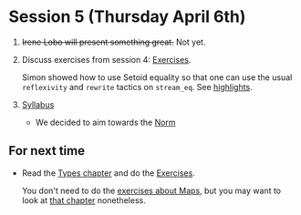 # Session 5 (Thursday April 6th)

1. ~~Irene Lobo will present something great.~~ Not yet.

2. Discuss exercises from session 4:
   [Exercises](/exercises/4/).
   
   Simon showed how to use Setoid equality so that one can use the usual `reflexivity` and `rewrite`
   tactics on `stream_eq`. See [highlights](https://github.com/dschoepe/coq-course-exercises#week-4).
   
3. [Syllabus](/syllabus.md)

   - We decided to aim towards the [Norm](http://www.cis.upenn.edu/~bcpierce/sf/current/Norm.html)

## For next time

- Read the [Types chapter](http://www.cis.upenn.edu/~bcpierce/sf/current/Types.html) and
  do the [Exercises](/exercises/5/ex-types.v).  
  
  You don't need to do the [exercises about Maps](/exercises/5/Maps.v), but you may want to look at [that chapter](http://www.cis.upenn.edu/~bcpierce/sf/current/Maps.html) nonetheless.
